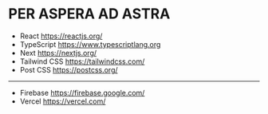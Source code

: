 # PER ASPERA AD ASTRA

- React https://reactjs.org/
- TypeScript https://www.typescriptlang.org
- Next https://nextjs.org/
- Tailwind CSS https://tailwindcss.com/
- Post CSS https://postcss.org/
---
- Firebase https://firebase.google.com/
- Vercel https://vercel.com/